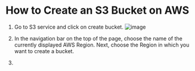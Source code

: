 # How to Create an S3 Bucket on AWS # 

1. Go to S3 service and click on create bucket.
   ![image](https://github.com/user-attachments/assets/959e88fd-6daf-4341-a788-a00ff5249af5)

2. In the navigation bar on the top of the page, choose the name of the currently displayed AWS Region. Next, choose the Region in which you want to create a bucket.
   
5. 
